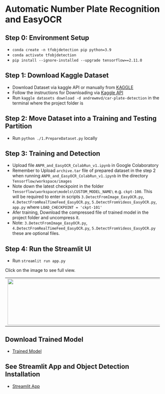 # Automatic Number Plate Recognition and EasyOCR

## Step 0: Environment Setup

- `conda create -n tfobjdetection pip python=3.9`
- `conda activate tfobjdetection`
- `pip install --ignore-installed --upgrade tensorflow==2.11.0`

## Step 1: Download Kaggle Dataset

 - Download Dataset via kaggle API or manually from [KAGGLE](https://www.kaggle.com/datasets/andrewmvd/car-plate-detection)
 - Follow the instructions for Downloading via [Kaggle API](https://www.kaggle.com/docs/api)
 - Run `kaggle datasets download -d andrewmvd/car-plate-detection` in the terminal where the project folder is

## Step 2: Move Dataset into a Training and Testing Partition

- Run `python ./1.PrepareDataset.py` locally

## Step 3: Training and Detection

- Upload file `ANPR_and_EasyOCR_ColabRun_v1.ipynb` in Google Colaboratory
- Remember to Upload `archive.tar` file of prepared dataset in the step 2 when running `ANPR_and_EasyOCR_ColabRun_v1.ipynb` in the directory `Tensorflow/workspace/images`
- Note down the latest checkpoint in the folder `Tensorflow\workspace\models\CUSTOM_MODEL_NAME\` e.g. `ckpt-100`. This will be required to enter in scripts `3.DetectFromImage_EasyOCR.py`, `4.DetectFromRealTimeFeed_EasyOCR.py`, `5.DetectFromVideos_EasyOCR.py`, `app.py` where `LOAD_CHECKPOINT = 'ckpt-101'`
- Afer training, Download the compressed file of trained model in the project folder and uncompress it.
- Note: `3.DetectFromImage_EasyOCR.py`, `4.DetectFromRealTimeFeed_EasyOCR.py`, `5.DetectFromVideos_EasyOCR.py` these are optional files.
 
## Step 4: Run the Streamlit UI
 - Run `streamlit run app.py`
 
 Click on the image to see full view.
 <table style="width:100%">
  <tr>
    <td><img src="https://i.imgur.com/9xqhmps.png" width="500px" height=150px/></td>
    <td><img src="https://i.imgur.com/wVvrsVv.png" width="500px" height=150px/></td>
    <td><img src="https://i.imgur.com/lPeUea7.png" width="500px" height=150px/></td>
   <td><img src="https://i.imgur.com/rhOMFNk.png" width="500px" height=150px/></td>
   </tr>
</table>

## Download Trained Model
- [Trained Model](https://1drv.ms/u/s!AtyOj2mfb9L6pFVGa1l5BX2uqerK?e=zaiCMd)

## See Streamlit App and Object Detection Installation
  - [Streamlit App](https://github.com/mazqoty/Tensorflow-Object-Detection-Installation-and-ANPReasyOCR-Streamlit-App)
 
